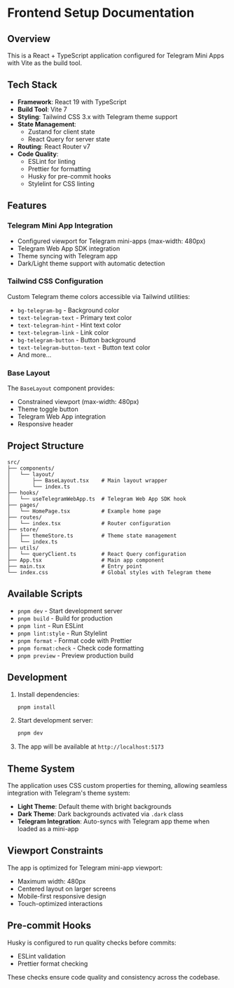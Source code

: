 # Frontend Setup Documentation

## Overview

This is a React + TypeScript application configured for Telegram Mini Apps with Vite as the build tool.

## Tech Stack

- **Framework**: React 19 with TypeScript
- **Build Tool**: Vite 7
- **Styling**: Tailwind CSS 3.x with Telegram theme support
- **State Management**:
  - Zustand for client state
  - React Query for server state
- **Routing**: React Router v7
- **Code Quality**:
  - ESLint for linting
  - Prettier for formatting
  - Husky for pre-commit hooks
  - Stylelint for CSS linting

## Features

### Telegram Mini App Integration

- Configured viewport for Telegram mini-apps (max-width: 480px)
- Telegram Web App SDK integration
- Theme syncing with Telegram app
- Dark/Light theme support with automatic detection

### Tailwind CSS Configuration

Custom Telegram theme colors accessible via Tailwind utilities:

- `bg-telegram-bg` - Background color
- `text-telegram-text` - Primary text color
- `text-telegram-hint` - Hint text color
- `text-telegram-link` - Link color
- `bg-telegram-button` - Button background
- `text-telegram-button-text` - Button text color
- And more...

### Base Layout

The `BaseLayout` component provides:

- Constrained viewport (max-width: 480px)
- Theme toggle button
- Telegram Web App integration
- Responsive header

## Project Structure

```
src/
├── components/
│   └── layout/
│       ├── BaseLayout.tsx    # Main layout wrapper
│       └── index.ts
├── hooks/
│   └── useTelegramWebApp.ts  # Telegram Web App SDK hook
├── pages/
│   └── HomePage.tsx          # Example home page
├── routes/
│   └── index.tsx             # Router configuration
├── store/
│   ├── themeStore.ts         # Theme state management
│   └── index.ts
├── utils/
│   └── queryClient.ts        # React Query configuration
├── App.tsx                   # Main app component
├── main.tsx                  # Entry point
└── index.css                 # Global styles with Telegram theme
```

## Available Scripts

- `pnpm dev` - Start development server
- `pnpm build` - Build for production
- `pnpm lint` - Run ESLint
- `pnpm lint:style` - Run Stylelint
- `pnpm format` - Format code with Prettier
- `pnpm format:check` - Check code formatting
- `pnpm preview` - Preview production build

## Development

1. Install dependencies:

   ```bash
   pnpm install
   ```

2. Start development server:

   ```bash
   pnpm dev
   ```

3. The app will be available at `http://localhost:5173`

## Theme System

The application uses CSS custom properties for theming, allowing seamless integration with Telegram's theme system:

- **Light Theme**: Default theme with bright backgrounds
- **Dark Theme**: Dark backgrounds activated via `.dark` class
- **Telegram Integration**: Auto-syncs with Telegram app theme when loaded as a mini-app

## Viewport Constraints

The app is optimized for Telegram mini-app viewport:

- Maximum width: 480px
- Centered layout on larger screens
- Mobile-first responsive design
- Touch-optimized interactions

## Pre-commit Hooks

Husky is configured to run quality checks before commits:

- ESLint validation
- Prettier format checking

These checks ensure code quality and consistency across the codebase.
